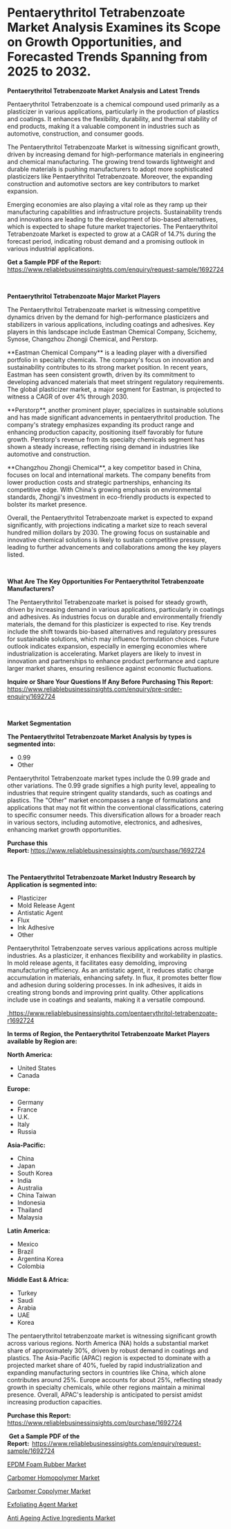 <p><h1>Pentaerythritol Tetrabenzoate Market Analysis Examines its Scope on Growth Opportunities, and Forecasted Trends Spanning from 2025 to 2032.</h1></p><p><strong>Pentaerythritol Tetrabenzoate Market Analysis and Latest Trends</strong></p>
<p><p>Pentaerythritol Tetrabenzoate is a chemical compound used primarily as a plasticizer in various applications, particularly in the production of plastics and coatings. It enhances the flexibility, durability, and thermal stability of end products, making it a valuable component in industries such as automotive, construction, and consumer goods.</p><p>The Pentaerythritol Tetrabenzoate Market is witnessing significant growth, driven by increasing demand for high-performance materials in engineering and chemical manufacturing. The growing trend towards lightweight and durable materials is pushing manufacturers to adopt more sophisticated plasticizers like Pentaerythritol Tetrabenzoate. Moreover, the expanding construction and automotive sectors are key contributors to market expansion. </p><p>Emerging economies are also playing a vital role as they ramp up their manufacturing capabilities and infrastructure projects. Sustainability trends and innovations are leading to the development of bio-based alternatives, which is expected to shape future market trajectories. The Pentaerythritol Tetrabenzoate Market is expected to grow at a CAGR of 14.7% during the forecast period, indicating robust demand and a promising outlook in various industrial applications.</p></p>
<p><strong>Get a Sample PDF of the Report:&nbsp;</strong> <a href="https://www.reliablebusinessinsights.com/enquiry/request-sample/1692724?utm_campaign=75&utm_medium=2&utm_source=Github&utm_content=ia&utm_term=01042025&utm_id=pentaerythritol-tetrabenzoate">https://www.reliablebusinessinsights.com/enquiry/request-sample/1692724</a></p>
<p>&nbsp;</p>
<p><strong>Pentaerythritol Tetrabenzoate Major Market Players</strong></p>
<p><p>The Pentaerythritol Tetrabenzoate market is witnessing competitive dynamics driven by the demand for high-performance plasticizers and stabilizers in various applications, including coatings and adhesives. Key players in this landscape include Eastman Chemical Company, Scichemy, Synose, Changzhou Zhongji Chemical, and Perstorp.</p><p>**Eastman Chemical Company** is a leading player with a diversified portfolio in specialty chemicals. The company's focus on innovation and sustainability contributes to its strong market position. In recent years, Eastman has seen consistent growth, driven by its commitment to developing advanced materials that meet stringent regulatory requirements. The global plasticizer market, a major segment for Eastman, is projected to witness a CAGR of over 4% through 2030.</p><p>**Perstorp**, another prominent player, specializes in sustainable solutions and has made significant advancements in pentaerythritol production. The company's strategy emphasizes expanding its product range and enhancing production capacity, positioning itself favorably for future growth. Perstorp's revenue from its specialty chemicals segment has shown a steady increase, reflecting rising demand in industries like automotive and construction.</p><p>**Changzhou Zhongji Chemical**, a key competitor based in China, focuses on local and international markets. The company benefits from lower production costs and strategic partnerships, enhancing its competitive edge. With China's growing emphasis on environmental standards, Zhongji's investment in eco-friendly products is expected to bolster its market presence.</p><p>Overall, the Pentaerythritol Tetrabenzoate market is expected to expand significantly, with projections indicating a market size to reach several hundred million dollars by 2030. The growing focus on sustainable and innovative chemical solutions is likely to sustain competitive pressure, leading to further advancements and collaborations among the key players listed.</p></p>
<p>&nbsp;</p>
<p><strong>What Are The Key Opportunities For Pentaerythritol Tetrabenzoate Manufacturers?</strong></p>
<p><p>The Pentaerythritol Tetrabenzoate market is poised for steady growth, driven by increasing demand in various applications, particularly in coatings and adhesives. As industries focus on durable and environmentally friendly materials, the demand for this plasticizer is expected to rise. Key trends include the shift towards bio-based alternatives and regulatory pressures for sustainable solutions, which may influence formulation choices. Future outlook indicates expansion, especially in emerging economies where industrialization is accelerating. Market players are likely to invest in innovation and partnerships to enhance product performance and capture larger market shares, ensuring resilience against economic fluctuations.</p></p>
<p><strong>Inquire or Share Your Questions If Any Before Purchasing This Report:</strong> <a href="https://www.reliablebusinessinsights.com/enquiry/pre-order-enquiry/1692724?utm_campaign=75&utm_medium=2&utm_source=Github&utm_content=ia&utm_term=01042025&utm_id=pentaerythritol-tetrabenzoate">https://www.reliablebusinessinsights.com/enquiry/pre-order-enquiry/1692724</a></p>
<p>&nbsp;</p>
<p><strong>Market Segmentation</strong></p>
<p><strong>The Pentaerythritol Tetrabenzoate Market Analysis by types is segmented into:</strong></p>
<p><ul><li>0.99</li><li>Other</li></ul></p>
<p><p>Pentaerythritol Tetrabenzoate market types include the 0.99 grade and other variations. The 0.99 grade signifies a high purity level, appealing to industries that require stringent quality standards, such as coatings and plastics. The "Other" market encompasses a range of formulations and applications that may not fit within the conventional classifications, catering to specific consumer needs. This diversification allows for a broader reach in various sectors, including automotive, electronics, and adhesives, enhancing market growth opportunities.</p></p>
<p><strong>Purchase this Report:&nbsp;</strong><a href="https://www.reliablebusinessinsights.com/purchase/1692724?utm_campaign=75&utm_medium=2&utm_source=Github&utm_content=ia&utm_term=01042025&utm_id=pentaerythritol-tetrabenzoate">https://www.reliablebusinessinsights.com/purchase/1692724</a></p>
<p>&nbsp;</p>
<p><strong>The Pentaerythritol Tetrabenzoate Market Industry Research by Application is segmented into:</strong></p>
<p><ul><li>Plasticizer</li><li>Mold Release Agent</li><li>Antistatic Agent</li><li>Flux</li><li>Ink Adhesive</li><li>Other</li></ul></p>
<p><p>Pentaerythritol Tetrabenzoate serves various applications across multiple industries. As a plasticizer, it enhances flexibility and workability in plastics. In mold release agents, it facilitates easy demolding, improving manufacturing efficiency. As an antistatic agent, it reduces static charge accumulation in materials, enhancing safety. In flux, it promotes better flow and adhesion during soldering processes. In ink adhesives, it aids in creating strong bonds and improving print quality. Other applications include use in coatings and sealants, making it a versatile compound.</p></p>
<p><a href="https://www.reliablebusinessinsights.com/pentaerythritol-tetrabenzoate-r1692724?utm_campaign=75&utm_medium=2&utm_source=Github&utm_content=ia&utm_term=01042025&utm_id=pentaerythritol-tetrabenzoate">&nbsp;https://www.reliablebusinessinsights.com/pentaerythritol-tetrabenzoate-r1692724</a></p>
<p><strong>In terms of Region, the Pentaerythritol Tetrabenzoate Market Players available by Region are:</strong></p>
<p>
    <p> <strong> North America: </strong>
        <ul>
            <li>United States</li>
            <li>Canada</li>
        </ul>
        </p> 
    <p> <strong> Europe: </strong>
        <ul>
            <li>Germany</li>
            <li>France</li>
            <li>U.K.</li>
            <li>Italy</li>
            <li>Russia</li>
        </ul>
        </p> 
    <p> <strong> Asia-Pacific: </strong>
        <ul>
            <li>China</li>
            <li>Japan</li>
            <li>South Korea</li>
            <li>India</li>
            <li>Australia</li>
            <li>China Taiwan</li>
            <li>Indonesia</li>
            <li>Thailand</li>
            <li>Malaysia</li>
        </ul>
        </p> 
    <p> <strong> Latin America: </strong>
        <ul>
            <li>Mexico</li>
            <li>Brazil</li>
            <li>Argentina Korea</li>
            <li>Colombia</li>
        </ul>
        </p> 
    <p> <strong> Middle East & Africa: </strong>
        <ul>
            <li>Turkey</li>
            <li>Saudi</li>
            <li>Arabia</li>
            <li>UAE</li>
            <li>Korea</li>
        </ul>
    </p>
    </p>
<p><p>The pentaerythritol tetrabenzoate market is witnessing significant growth across various regions. North America (NA) holds a substantial market share of approximately 30%, driven by robust demand in coatings and plastics. The Asia-Pacific (APAC) region is expected to dominate with a projected market share of 40%, fueled by rapid industrialization and expanding manufacturing sectors in countries like China, which alone contributes around 25%. Europe accounts for about 25%, reflecting steady growth in specialty chemicals, while other regions maintain a minimal presence. Overall, APAC's leadership is anticipated to persist amidst increasing production capacities.</p></p>
<p><strong>Purchase this Report: </strong><a href="https://www.reliablebusinessinsights.com/purchase/1692724?utm_campaign=75&utm_medium=2&utm_source=Github&utm_content=ia&utm_term=01042025&utm_id=pentaerythritol-tetrabenzoate">https://www.reliablebusinessinsights.com/purchase/1692724</a></p>
<p>&nbsp;<strong>Get a Sample PDF of the Report:&nbsp;&nbsp;</strong><a href="https://www.reliablebusinessinsights.com/enquiry/request-sample/1692724?utm_campaign=75&utm_medium=2&utm_source=Github&utm_content=ia&utm_term=01042025&utm_id=pentaerythritol-tetrabenzoate">https://www.reliablebusinessinsights.com/enquiry/request-sample/1692724</a></p>
<p><strong></strong></p>
<p><p><a href="https://github.com/cwasicioaie/Market-Research-Report-List-1/blob/main/epdm-foam-rubber-market.md?utm_campaign=75&utm_medium=2&utm_source=Github&utm_content=ia&utm_term=01042025&utm_id=pentaerythritol-tetrabenzoate">EPDM Foam Rubber Market</a></p><p><a href="https://github.com/qianyateina/Market-Research-Report-List-1/blob/main/carbomer-homopolymer-market.md?utm_campaign=75&utm_medium=2&utm_source=Github&utm_content=ia&utm_term=01042025&utm_id=pentaerythritol-tetrabenzoate">Carbomer Homopolymer Market</a></p><p><a href="https://github.com/ebalabenoot/Market-Research-Report-List-1/blob/main/carbomer-copolymer-market.md?utm_campaign=75&utm_medium=2&utm_source=Github&utm_content=ia&utm_term=01042025&utm_id=pentaerythritol-tetrabenzoate">Carbomer Copolymer Market</a></p><p><a href="https://github.com/kavechoxo/Market-Research-Report-List-1/blob/main/exfoliating-agent-market.md?utm_campaign=75&utm_medium=2&utm_source=Github&utm_content=ia&utm_term=01042025&utm_id=pentaerythritol-tetrabenzoate">Exfoliating Agent Market</a></p><p><a href="https://github.com/jensanohishi/Market-Research-Report-List-1/blob/main/anti-ageing-active-ingredients-market.md?utm_campaign=75&utm_medium=2&utm_source=Github&utm_content=ia&utm_term=01042025&utm_id=pentaerythritol-tetrabenzoate">Anti Ageing Active Ingredients Market</a></p></p>